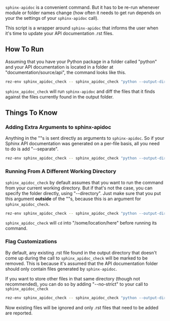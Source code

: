 ``sphinx-apidoc`` is a convenient command. But it has to be re-run
whenever module or folder names change (how often it needs to get run
depends on your the settings of your ``sphinx-apidoc`` call).

This script is a wrapper around ``sphinx-apidoc`` that informs the user
when it's time to update your API documentation .rst files.


## How To Run

Assuming that you have your Python package in a folder called
"python" and your API documentation is located in a folder at
"documentation/source/api", the command looks like this.

```sh
rez-env sphinx_apidoc_check -- sphinx_apidoc_check "python --output-dir documentation/source/api --dry-run"
```

``sphinx_apidoc_check`` will run ``sphinx-apidoc`` and diff the files
that it finds against the files currently found in the output folder.


## Things To Know
### Adding Extra Arguments to sphinx-apidoc
Anything in the ""s is sent directly as arguments to ``sphinx-apidoc``.
So if your Sphinx API documentation was generated on a per-file basis,
all you need to do is add "--separate".

```sh
rez-env sphinx_apidoc_check -- sphinx_apidoc_check "python --output-dir documentation/source/api --dry-run --separate"
```

### Running From A Different Working Directory

``sphinx_apidoc_check`` by default assumes that you want to run the
command from your current working directory. But if that's not the case,
you can specify the folder directly, using "--directory". Just make sure
that you put this argument **outside** of the ""s, because this is an
argument for ``sphinx_apidoc_check``.

```sh
rez-env sphinx_apidoc_check -- sphinx_apidoc_check "python --output-dir documentation/source/api --dry-run --separate" --directory /some/location/here
```

``sphinx_apidoc_check`` will ``cd`` into "/some/location/here" before
running its command.


### Flag Customizations

By default, any existing .rst file found in the output directory
that doesn't come up during the call to ``sphinx_apidoc_check``
will be marked to be removed. This is because it's assumed that the
API documentation folder should only contain files generated by
``sphinx-apidoc``.

If you want to store other files in that same directory (though not recommended),
you can do so by adding "--no-strict" to your call to ``sphinx_apidoc_check``


```sh
rez-env sphinx_apidoc_check -- sphinx_apidoc_check "python --output-dir documentation/source/api --dry-run --separate" --directory /some/location/here --no-strict
```

Now existing files will be ignored and only .rst files that need to be
added are reported.
